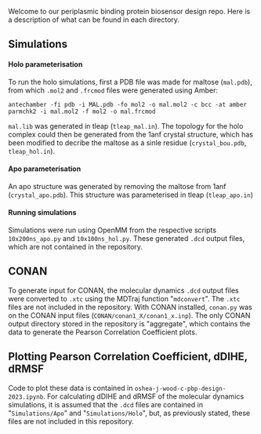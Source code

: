 Welcome to our periplasmic binding protein biosensor design repo. Here is a description of what can be found in each directory.

## Simulations
#### Holo parameterisation
To run the holo simulations, first a PDB file was made for maltose (`mal.pdb`), from which `.mol2` and `.frcmod` files were generated using Amber:

```
antechamber -fi pdb -i MAL.pdb -fo mol2 -o mal.mol2 -c bcc -at amber
parmchk2 -i mal.mol2 -f mol2 -o mal.frcmod
```

`mal.lib` was generated in tleap (`tleap_mal.in`). The topology for the holo complex could then be generated from the 1anf crystal structure, which has been modified to decribe the maltose as a sinle residue (`crystal_bou.pdb`, `tleap_hol.in`).


#### Apo parameterisation
An apo structure was generated by removing the maltose from 1anf (`crystal_apo.pdb`). This structure was parameterised in tleap (`tleap_apo.in`)

#### Running simulations
Simulations were run using OpenMM from the respective scripts `10x200ns_apo.py` and `10x100ns_hol.py`. These generated `.dcd` output files, which are not contained in the repository.


## CONAN
To generate input for CONAN, the molecular dynamics `.dcd` output files were converted to `.xtc` using the MDTraj function "`mdconvert`". The `.xtc` files are not included in the repository.
With CONAN installed, `conan.py` was on the CONAN input files (`CONAN/conan1_X/conan1_x.inp`). The only CONAN output directory stored in the repository is "aggregate", which contains the data to generate the Pearson Correlation Coefficient plots.


## Plotting Pearson Correlation Coefficient, dDIHE, dRMSF
Code to plot these data is contained in `oshea-j-wood-c-pbp-design-2023.ipynb`. For calculating dDIHE and dRMSF of the molecular dynamics simulations, it is assumed that the `.dcd` files are contained in "`Simulations/Apo`" and "`Simulations/Holo`", but, as previously stated, these files are not included in this repository.
